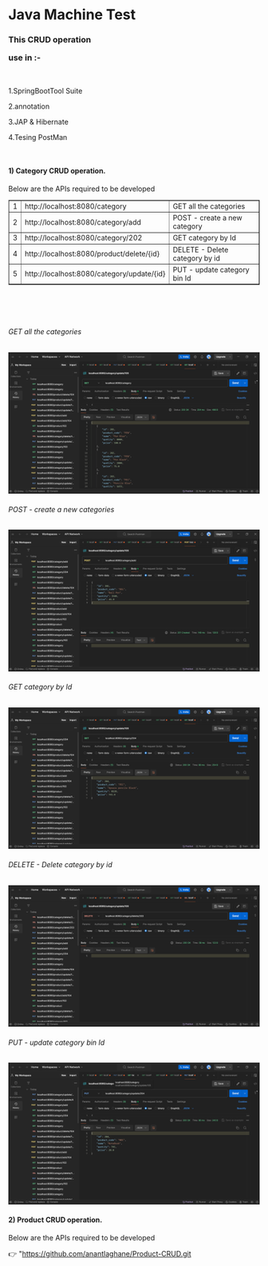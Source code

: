 
<!DOCTYPE html>
<html lang="en">
<head>
    <meta charset="UTF-8">
    <meta name="viewport" content="width=device-width, initial-scale=1.0">
      

</head>
<body>
<H1>Java Machine Test</H1>
<H3>This CRUD operation <p>use in :-</p> </H3>
</br>
<p>1.SpringBootTool Suite</p>
<p>2.annotation</p>
<p>3.JAP & Hibernate</p>
<p>4.Tesing PostMan</p>
</br>
<h4>1) Category CRUD operation.</h4>
    <p>Below are the APIs required to be developed </p>
 <table border="1"> 
        <tr> 
            <td>1</td> 
            <td>http://localhost:8080/category</td> 
            <td>GET all the categories</td> 
        </tr>
        <tr> 
            <td>2</td> 
            <td>http://localhost:8080/category/add </td> 
            <td>POST - create a new category</td> 
        </tr> 
        <tr> 
            <td>3</td> 
            <td>http://localhost:8080/category/202</td> 
            <td>GET category by Id</td> 
        </tr> 
     <tr> 
            <td>4</td> 
            <td> http://localhost:8080/product/delete/{id} </td> 
            <td>DELETE - Delete category by id</td> 
        </tr> 
        <tr> 
            <td>5</td> 
            <td>http://localhost:8080/category/update/{id}   </td> 
            <td>PUT - update category bin Id</td> 
        </tr> 
    </table> 

</br>
</br>

    
</br>
<h6>GET all the categories</h6>
<img src="CRUD2/GET all.png" alt="All">
</br>
<h6>POST - create a new categories</h6>
<img src="CRUD2/POST.png" alt="new">
</br>
<h6>GET category by Id</h6>
<img src="CRUD2/GET id.png" alt="Id">
</br>
<h6>DELETE - Delete category by id</h6>
<img src="CRUD2/DELETE.png" alt="Delete">
</br>
<h6>PUT - update category bin Id</h6>
<img src="CRUD2/PUT.png" alt="Delete">

</br>
<h4>2) Product CRUD operation.</h4>
    <p>Below are the APIs required to be developed </p>
    
</body>
</html>

 👉 "https://github.com/anantlaghane/Product-CRUD.git







